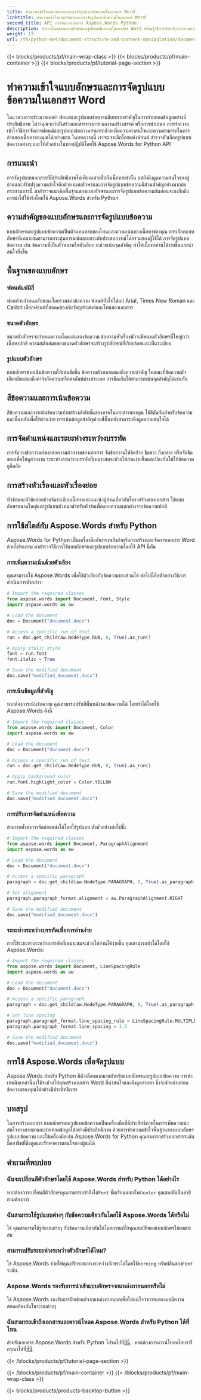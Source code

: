 ```yaml
---
title: ทำความเข้าใจแบบอักษรและการจัดรูปแบบข้อความในเอกสาร Word
linktitle: ทำความเข้าใจแบบอักษรและการจัดรูปแบบข้อความในเอกสาร Word
second_title: API การจัดการเอกสาร Aspose.Words Python
description: สำรวจโลกของแบบอักษรและรูปแบบข้อความในเอกสาร Word เรียนรู้วิธีการปรับปรุงการอ่านและความน่าสนใจของภาพโดยใช้ Aspose.Words สำหรับ Python คำแนะนำที่ครอบคลุมพร้อมตัวอย่างทีละขั้นตอน
weight: 13
url: /th/python-net/document-structure-and-content-manipulation/document-fonts/
---
```


{{< blocks/products/pf/main-wrap-class >}}
{{< blocks/products/pf/main-container >}}
{{< blocks/products/pf/tutorial-page-section >}}

# ทำความเข้าใจแบบอักษรและการจัดรูปแบบข้อความในเอกสาร Word

ในแวดวงการประมวลผลคำ ฟอนต์และรูปแบบข้อความมีบทบาทสำคัญในการถ่ายทอดข้อมูลอย่างมีประสิทธิภาพ ไม่ว่าคุณจะกำลังสร้างเอกสารทางการ ผลงานสร้างสรรค์ หรือการนำเสนอ การทำความเข้าใจวิธีการจัดการฟอนต์และรูปแบบข้อความสามารถช่วยเพิ่มความน่าสนใจและความสามารถในการอ่านของเนื้อหาของคุณได้อย่างมาก ในบทความนี้ เราจะเจาะลึกโลกแห่งฟอนต์ สำรวจตัวเลือกรูปแบบข้อความต่างๆ และให้ตัวอย่างในทางปฏิบัติโดยใช้ Aspose.Words for Python API

## การแนะนำ

การจัดรูปแบบเอกสารที่มีประสิทธิภาพไม่เพียงแต่จะสื่อถึงเนื้อหาเท่านั้น แต่ยังดึงดูดความสนใจของผู้อ่านและปรับปรุงความเข้าใจอีกด้วย แบบอักษรและการจัดรูปแบบข้อความมีส่วนสำคัญอย่างมากต่อกระบวนการนี้ มาสำรวจแนวคิดพื้นฐานของแบบอักษรและการจัดรูปแบบข้อความกันก่อนจะลงลึกถึงการนำไปใช้จริงโดยใช้ Aspose.Words สำหรับ Python

## ความสำคัญของแบบอักษรและการจัดรูปแบบข้อความ

แบบอักษรและรูปแบบข้อความเป็นตัวแทนภาพของโทนและความเน้นของเนื้อหาของคุณ การเลือกแบบอักษรที่เหมาะสมสามารถกระตุ้นอารมณ์และยกระดับประสบการณ์โดยรวมของผู้ใช้ได้ การจัดรูปแบบข้อความ เช่น ข้อความที่เป็นตัวหนาหรือตัวเอียง จะช่วยเน้นจุดสำคัญ ทำให้เนื้อหาอ่านได้ง่ายขึ้นและน่าสนใจยิ่งขึ้น

## พื้นฐานของแบบอักษร

### ฟอนต์แฟมิลี่

ฟอนต์จะกำหนดลักษณะโดยรวมของข้อความ ฟอนต์ทั่วไปได้แก่ Arial, Times New Roman และ Calibri เลือกฟอนต์ที่สอดคล้องกับวัตถุประสงค์และโทนของเอกสาร

### ขนาดตัวอักษร

ขนาดตัวอักษรจะกำหนดความโดดเด่นของข้อความ ข้อความหัวเรื่องมักจะมีขนาดตัวอักษรที่ใหญ่กว่าเนื้อหาปกติ ความสม่ำเสมอของขนาดตัวอักษรจะสร้างรูปลักษณ์ที่เรียบร้อยและเป็นระเบียบ

### รูปแบบตัวอักษร

แบบอักษรช่วยเน้นข้อความให้เด่นชัดขึ้น ข้อความตัวหนาแสดงถึงความสำคัญ ในขณะที่ข้อความตัวเอียงมักแสดงถึงคำจำกัดความหรือคำศัพท์ต่างประเทศ การขีดเส้นใต้สามารถเน้นจุดสำคัญได้เช่นกัน

## สีข้อความและการเน้นข้อความ

สีข้อความและการเน้นข้อความช่วยสร้างลำดับชั้นของภาพในเอกสารของคุณ ใช้สีตัดกันสำหรับข้อความและพื้นหลังเพื่อให้อ่านง่าย การเน้นข้อมูลสำคัญด้วยสีพื้นหลังสามารถดึงดูดความสนใจได้

## การจัดตำแหน่งและระยะห่างระหว่างบรรทัด

การจัดวางข้อความส่งผลต่อความสวยงามของเอกสาร จัดข้อความให้ชิดซ้าย ชิดขวา กึ่งกลาง หรือจัดชิดขอบเพื่อให้ดูสวยงาม ระยะห่างระหว่างบรรทัดที่เหมาะสมจะช่วยให้อ่านง่ายขึ้นและป้องกันไม่ให้ข้อความดูอึดอัด

## การสร้างหัวเรื่องและหัวเรื่องย่อย

หัวข้อและหัวข้อย่อยช่วยจัดระเบียบเนื้อหาและแนะนำผู้อ่านเกี่ยวกับโครงสร้างของเอกสาร ใช้แบบอักษรขนาดใหญ่และรูปแบบตัวหนาสำหรับหัวข้อเพื่อแยกความแตกต่างจากข้อความปกติ

## การใช้สไตล์กับ Aspose.Words สำหรับ Python

Aspose.Words for Python เป็นเครื่องมืออันทรงพลังสำหรับการสร้างและจัดการเอกสาร Word ด้วยโปรแกรม มาสำรวจวิธีการใช้แบบอักษรและรูปแบบข้อความโดยใช้ API นี้กัน

### การเพิ่มความเน้นด้วยตัวเอียง

คุณสามารถใช้ Aspose.Words เพื่อใช้ตัวเอียงกับข้อความบางส่วนได้ ต่อไปนี้คือตัวอย่างวิธีการดำเนินการดังกล่าว:

```python
# Import the required classes
from aspose.words import Document, Font, Style
import aspose.words as aw

# Load the document
doc = Document("document.docx")

# Access a specific run of text
run = doc.get_child(aw.NodeType.RUN, 0, True).as_run()

# Apply italic style
font = run.font
font.italic = True

# Save the modified document
doc.save("modified_document.docx")
```

### การเน้นข้อมูลที่สำคัญ

หากต้องการเน้นข้อความ คุณสามารถปรับสีพื้นหลังของข้อความได้ โดยทำได้โดยใช้ Aspose.Words ดังนี้

```python
# Import the required classes
from aspose.words import Document, Color
import aspose.words as aw

# Load the document
doc = Document("document.docx")

# Access a specific run of text
run = doc.get_child(aw.NodeType.RUN, 0, True).as_run()

# Apply background color
run.font.highlight_color = Color.YELLOW

# Save the modified document
doc.save("modified_document.docx")
```

### การปรับการจัดตำแหน่งข้อความ

สามารถตั้งค่าการจัดตำแหน่งได้โดยใช้รูปแบบ ดังตัวอย่างต่อไปนี้:

```python
# Import the required classes
from aspose.words import Document, ParagraphAlignment
import aspose.words as aw

# Load the document
doc = Document("document.docx")

# Access a specific paragraph
paragraph = doc.get_child(aw.NodeType.PARAGRAPH, 0, True).as_paragraph()

# Set alignment
paragraph.paragraph_format.alignment = aw.ParagraphAlignment.RIGHT

# Save the modified document
doc.save("modified_document.docx")
```

### ระยะห่างระหว่างบรรทัดเพื่อการอ่านง่าย

การใช้ระยะห่างระหว่างบรรทัดที่เหมาะสมจะช่วยให้อ่านได้ง่ายขึ้น คุณสามารถทำได้โดยใช้ Aspose.Words:

```python
# Import the required classes
from aspose.words import Document, LineSpacingRule
import aspose.words as aw

# Load the document
doc = Document("document.docx")

# Access a specific paragraph
paragraph = doc.get_child(aw.NodeType.PARAGRAPH, 0, True).as_paragraph()

# Set line spacing
paragraph.paragraph_format.line_spacing_rule = LineSpacingRule.MULTIPLE
paragraph.paragraph_format.line_spacing = 1.5

# Save the modified document
doc.save("modified_document.docx")
```

## การใช้ Aspose.Words เพื่อจัดรูปแบบ

Aspose.Words สำหรับ Python มีตัวเลือกมากมายสำหรับแบบอักษรและรูปแบบข้อความ การนำเทคนิคเหล่านี้มาใช้จะช่วยให้คุณสร้างเอกสาร Word ที่น่าสนใจและดึงดูดสายตา ซึ่งจะช่วยถ่ายทอดข้อความของคุณได้อย่างมีประสิทธิภาพ

## บทสรุป

ในการสร้างเอกสาร แบบอักษรและรูปแบบข้อความเป็นเครื่องมือที่มีประสิทธิภาพในการเพิ่มความน่าสนใจทางสายตาและถ่ายทอดข้อมูลได้อย่างมีประสิทธิภาพ ด้วยการทำความเข้าใจพื้นฐานของแบบอักษร รูปแบบข้อความ และใช้เครื่องมือเช่น Aspose.Words for Python คุณสามารถสร้างเอกสารระดับมืออาชีพที่ดึงดูดและรักษาความสนใจของผู้ชมได้

## คำถามที่พบบ่อย

### ฉันจะเปลี่ยนสีตัวอักษรโดยใช้ Aspose.Words สำหรับ Python ได้อย่างไร

 หากต้องการเปลี่ยนสีตัวอักษรคุณสามารถเข้าถึงได้`Font` ชั้นเรียนและตั้งค่า`color` คุณสมบัติเป็นค่าสีตามต้องการ

### ฉันสามารถใช้รูปแบบต่างๆ กับข้อความเดียวกันโดยใช้ Aspose.Words ได้หรือไม่

ใช่ คุณสามารถใช้รูปแบบต่างๆ กับข้อความเดียวกันได้โดยการแก้ไขคุณสมบัติของแบบอักษรให้เหมาะสม

### สามารถปรับระยะห่างระหว่างตัวอักษรได้ไหม?

ใช่ Aspose.Words ช่วยให้คุณปรับระยะห่างระหว่างอักขระได้โดยใช้`kerning` ทรัพย์สินของ`Font` ระดับ.

### Aspose.Words รองรับการนำเข้าแบบอักษรจากแหล่งภายนอกหรือไม่

ใช่ Aspose.Words รองรับการฝังฟอนต์จากแหล่งภายนอกเพื่อให้แน่ใจว่าการแสดงผลมีความสอดคล้องกันในระบบต่างๆ

### ฉันสามารถเข้าถึงเอกสารและดาวน์โหลด Aspose.Words สำหรับ Python ได้ที่ไหน

 สำหรับเอกสาร Aspose.Words สำหรับ Python โปรดไปที่[ที่นี่](https://reference.aspose.com/words/python-net/) . หากต้องการดาวน์โหลดไลบรารี กรุณาไปที่[ที่นี่](https://releases.aspose.com/words/python/).

{{< /blocks/products/pf/tutorial-page-section >}}

{{< /blocks/products/pf/main-container >}}
{{< /blocks/products/pf/main-wrap-class >}}

{{< blocks/products/products-backtop-button >}}
